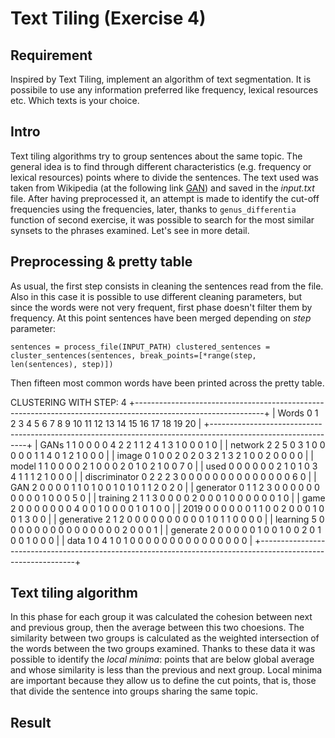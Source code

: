 # Text Tiling (Exercise 4)

## Requirement
Inspired by Text Tiling, implement an algorithm of text segmentation.
It is possibile to use any information preferred like frequency, lexical resources etc.
Which texts is your choice.
    
## Intro
Text tiling algorithms try to group sentences about the same topic. 
The general idea is to find through different characteristics (e.g. frequency or lexical resources) 
points where to divide the sentences.
The text used was taken from Wikipedia (at the following link [GAN]) and saved in the *input.txt* file. 
After having preprocessed it, an attempt is made to identify the cut-off frequencies using the frequencies, 
later, thanks to `genus_differentia` function of second exercise, 
it was possible to search for the most similar synsets to the phrases examined.
Let's see in more detail.

## Preprocessing & pretty table
As usual, the first step consists in cleaning the sentences read from the file. 
Also in this case it is possible to use different cleaning parameters, 
but since the words were not very frequent, first phase doesn't filter them by frequency.
At this point sentences have been merged depending on *step* parameter:

`
sentences = process_file(INPUT_PATH)
clustered_sentences = cluster_sentences(sentences, break_points=[*range(step, len(sentences), step)])
`

Then fifteen most common words have been printed across the pretty table.

CLUSTERING WITH STEP: 4
+--------------------------------------------------------------------------------------------------------------+
|     Words       0   1   2   3   4   5   6   7   8   9   10   11   12   13   14   15   16   17   18   19   20 |
+--------------------------------------------------------------------------------------------------------------+
|      GANs       1   1   0   0   0   0   4   2   2   1   1    2    4    1    3    1    0    0    0    1    0  |
|    network      2   2   5   0   3   1   0   0   0   0   0    1    1    4    0    1    2    1    0    0    0  |
|     image       0   1   0   0   2   0   2   0   3   2   1    3    2    1    0    0    2    0    0    0    0  |
|     model       1   1   0   0   0   0   2   1   0   0   0    2    0    1    0    2    1    0    0    7    0  |
|      used       0   0   0   0   0   0   2   1   0   1   0    3    4    1    1    1    2    1    0    0    0  |
| discriminator   0   2   2   2   3   0   0   0   0   0   0    0    0    0    0    0    0    0    0    6    0  |
|      GAN        2   0   0   0   0   1   1   0   1   0   0    1    0    1    0    1    1    2    0    2    0  |
|   generator     0   1   1   2   3   0   0   0   0   0   0    0    0    0    0    1    0    0    0    5    0  |
|    training     2   1   1   3   0   0   0   0   2   0   0    0    1    0    0    0    0    0    0    1    0  |
|      game       2   0   0   0   0   0   0   0   4   0   0    1    0    0    0    0    1    0    1    0    0  |
|      2019       0   0   0   0   0   0   1   1   0   0   2    0    0    0    1    0    0    1    3    0    0  |
|   generative    2   1   2   0   0   0   0   0   0   0   0    0    0    1    0    1    1    0    0    0    0  |
|    learning     5   0   0   0   0   0   0   0   0   0   0    0    0    0    0    0    2    0    0    0    1  |
|    generate     2   0   0   0   0   0   1   0   0   1   0    0    2    0    1    0    0    1    0    0    0  |
|      data       1   0   4   1   0   1   0   0   0   0   0    0    0    0    0    0    0    0    0    0    0  |
+--------------------------------------------------------------------------------------------------------------+

## Text tiling algorithm
In this phase for each group it was calculated the cohesion between next and previous group, then the average between this two choesions. 
The similarity between two groups is calculated as the weighted intersection of the words between the two groups examined.
Thanks to these data it was possible to identify the *local minima*:
points that are below global average and whose similarity is less than the previous and next group.
Local minima are important because they allow us to define the cut points, that is, 
those that divide the sentence into groups sharing the same topic.

## Result




[GAN]: <https://en.wikipedia.org/wiki/Generative_adversarial_network>
